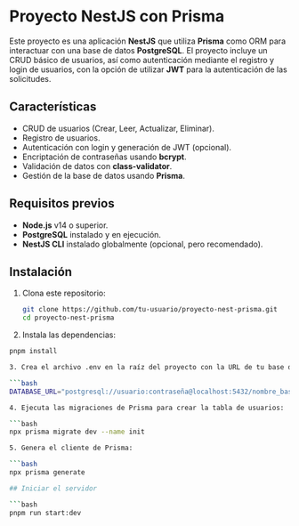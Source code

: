 # Proyecto NestJS con Prisma

Este proyecto es una aplicación **NestJS** que utiliza **Prisma** como ORM para interactuar con una base de datos **PostgreSQL**. El proyecto incluye un CRUD básico de usuarios, así como autenticación mediante el registro y login de usuarios, con la opción de utilizar **JWT** para la autenticación de las solicitudes.

## Características

- CRUD de usuarios (Crear, Leer, Actualizar, Eliminar).
- Registro de usuarios.
- Autenticación con login y generación de JWT (opcional).
- Encriptación de contraseñas usando **bcrypt**.
- Validación de datos con **class-validator**.
- Gestión de la base de datos usando **Prisma**.

## Requisitos previos

- **Node.js** v14 o superior.
- **PostgreSQL** instalado y en ejecución.
- **NestJS CLI** instalado globalmente (opcional, pero recomendado).

## Instalación

1. Clona este repositorio:

   ```bash
   git clone https://github.com/tu-usuario/proyecto-nest-prisma.git
   cd proyecto-nest-prisma

2. Instala las dependencias:

  ```bash
  pnpm install

3. Crea el archivo .env en la raíz del proyecto con la URL de tu base de datos PostgreSQL: (**Reemplaza usuario, contraseña, y nombre_base_de_datos con los valores correspondientes.)

  ```bash
  DATABASE_URL="postgresql://usuario:contraseña@localhost:5432/nombre_base_de_datos?schema=public"

4. Ejecuta las migraciones de Prisma para crear la tabla de usuarios:

  ```bash
  npx prisma migrate dev --name init

5. Genera el cliente de Prisma:

  ```bash
  npx prisma generate

## Iniciar el servidor

  ```bash
  pnpm run start:dev
